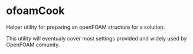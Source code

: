 ofoamCook
=========

Helper utility for preparing an openFOAM structure for a solution.

This utility will eventualy cover most settings provided and widely used by OpenFOAM comunity. 
